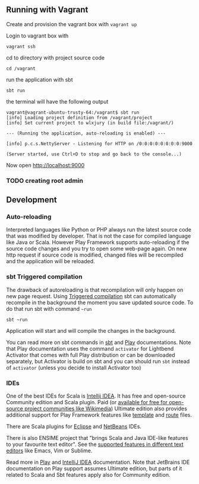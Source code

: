 ## Running with Vagrant

Create and provision the vagrant box with
`vagrant up`

Login to vagrant box with

`vagrant ssh`

cd to directory with project source code

`cd /vagrant`

run the application with sbt

`sbt run`

the terminal will have the following output

```
vagrant@vagrant-ubuntu-trusty-64:/vagrant$ sbt run
[info] Loading project definition from /vagrant/project
[info] Set current project to wlxjury (in build file:/vagrant/)

--- (Running the application, auto-reloading is enabled) ---

[info] p.c.s.NettyServer - Listening for HTTP on /0:0:0:0:0:0:0:0:9000

(Server started, use Ctrl+D to stop and go back to the console...)
```

Now open [http://localhost:9000](http://localhost:9000)

### TODO creating root admin

## Development

### Auto-reloading
Interpreted languages like Python or PHP always run the latest source code that was modified by developer. That is not the case for compiled language like Java or Scala. However Play Framework supports auto-reloading if the source code changes and you try to open some web-page again. On new http request if source code is modified, changed files will be recompiled and the application will be reloaded.

### sbt Triggered compilation
The drawback of autoreloading is that recompilation will only happen on new page request. Using [Triggered compilation](http://www.scala-sbt.org/0.13/docs/Howto-Triggered.html) sbt can automatically recompile in the background the moment you save updated source code. To do that run sbt with command `~run`

`sbt ~run`

Application will start and will compile the changes in the background.

You can read more on sbt commands in [sbt](http://www.scala-sbt.org/0.13/docs/Running.html) and [Play](https://www.playframework.com/documentation/2.4.x/PlayConsole) documentations. Note that Play documentation uses the command `activator` for Lightbend Activator that comes with full Play distribution or can be downloaded separately, but Activator is build on sbt and you can should run `sbt` instead of `activator` (unless you decide to install Activator too)

### IDEs
One of the best IDEs for Scala is [Intellij IDEA](https://en.wikipedia.org/wiki/IntelliJ_IDEA). It has free and open-source Community edition and Scala plugin. Paid (or [available for free for open-source project communities like Wikimedia](https://lists.wikimedia.org/pipermail/wikitech-l/2016-May/085558.html)) Ultimate edition also provides additional support for Play Framework features like [template](https://www.playframework.com/documentation/2.4.x/ScalaTemplates) and [route](https://www.playframework.com/documentation/2.4.x/ScalaRouting) files.

There are Scala plugins for [Eclipse](http://scala-ide.org/) and [NetBeans](https://en.wikipedia.org/wiki/NetBeans) IDEs. 

There is also ENSIME project that "brings Scala and Java IDE-like features to your favourite text editor". See the [supported features in different text editors](http://ensime.github.io/editors/) like Emacs, Vim or Sublime.

Read more in [Play](https://www.playframework.com/documentation/2.4.x/IDE) and [IntelliJ IDEA](https://www.jetbrains.com/help/idea/2016.2/getting-started-with-play-2-x.html) documentation. Note that JetBrains IDE documentation on Play support assumes Ultimate edition, but parts of it related to Scala and Sbt features apply also for Community edition.

